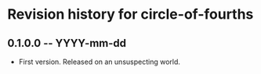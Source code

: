 # Revision history for circle-of-fourths

## 0.1.0.0 -- YYYY-mm-dd

* First version. Released on an unsuspecting world.
